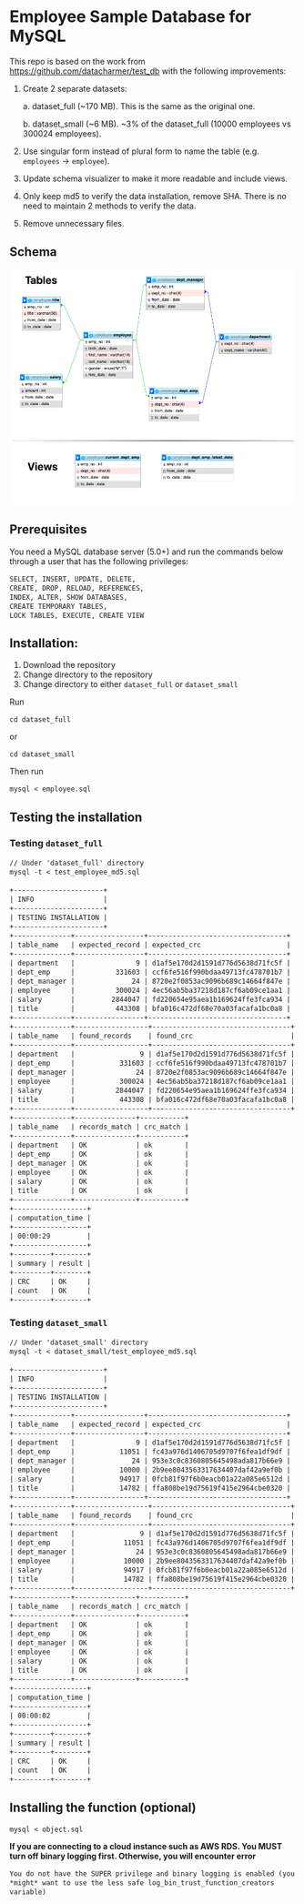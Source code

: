 # Employee Sample Database for MySQL

This repo is based on the work from https://github.com/datacharmer/test_db with the following improvements:

1. Create 2 separate datasets:

   a. dataset_full (~170 MB). This is the same as the original one.

   b. dataset_small (~6 MB). ~3% of the dataset_full (10000 employees vs 300024 employees).

1. Use singular form instead of plural form to name the table (e.g. `employees` -> `employee`).

1. Update schema visualizer to make it more readable and include views.

1. Only keep md5 to verify the data installation, remove SHA. There is no need to maintain 2 methods to verify the data.

1. Remove unnecessary files.

## Schema

![Schema](schema.png)

## Prerequisites

You need a MySQL database server (5.0+) and run the commands below through a
user that has the following privileges:

    SELECT, INSERT, UPDATE, DELETE,
    CREATE, DROP, RELOAD, REFERENCES,
    INDEX, ALTER, SHOW DATABASES,
    CREATE TEMPORARY TABLES,
    LOCK TABLES, EXECUTE, CREATE VIEW

## Installation:

1. Download the repository
2. Change directory to the repository
3. Change directory to either `dataset_full` or `dataset_small`

Run

    cd dataset_full

or

    cd dataset_small

Then run

    mysql < employee.sql

## Testing the installation

### Testing `dataset_full`

    // Under 'dataset_full' directory
    mysql -t < test_employee_md5.sql

    +----------------------+
    | INFO                 |
    +----------------------+
    | TESTING INSTALLATION |
    +----------------------+
    +--------------+-----------------+----------------------------------+
    | table_name   | expected_record | expected_crc                     |
    +--------------+-----------------+----------------------------------+
    | department   |               9 | d1af5e170d2d1591d776d5638d71fc5f |
    | dept_emp     |          331603 | ccf6fe516f990bdaa49713fc478701b7 |
    | dept_manager |              24 | 8720e2f0853ac9096b689c14664f847e |
    | employee     |          300024 | 4ec56ab5ba37218d187cf6ab09ce1aa1 |
    | salary       |         2844047 | fd220654e95aea1b169624ffe3fca934 |
    | title        |          443308 | bfa016c472df68e70a03facafa1bc0a8 |
    +--------------+-----------------+----------------------------------+
    +--------------+------------------+----------------------------------+
    | table_name   | found_records    | found_crc                        |
    +--------------+------------------+----------------------------------+
    | department   |                9 | d1af5e170d2d1591d776d5638d71fc5f |
    | dept_emp     |           331603 | ccf6fe516f990bdaa49713fc478701b7 |
    | dept_manager |               24 | 8720e2f0853ac9096b689c14664f847e |
    | employee     |           300024 | 4ec56ab5ba37218d187cf6ab09ce1aa1 |
    | salary       |          2844047 | fd220654e95aea1b169624ffe3fca934 |
    | title        |           443308 | bfa016c472df68e70a03facafa1bc0a8 |
    +--------------+------------------+----------------------------------+
    +--------------+---------------+-----------+
    | table_name   | records_match | crc_match |
    +--------------+---------------+-----------+
    | department   | OK            | ok        |
    | dept_emp     | OK            | ok        |
    | dept_manager | OK            | ok        |
    | employee     | OK            | ok        |
    | salary       | OK            | ok        |
    | title        | OK            | ok        |
    +--------------+---------------+-----------+
    +------------------+
    | computation_time |
    +------------------+
    | 00:00:29         |
    +------------------+
    +---------+--------+
    | summary | result |
    +---------+--------+
    | CRC     | OK     |
    | count   | OK     |
    +---------+--------+

### Testing `dataset_small`

    // Under 'dataset_small' directory
    mysql -t < dataset_small/test_employee_md5.sql

    +----------------------+
    | INFO                 |
    +----------------------+
    | TESTING INSTALLATION |
    +----------------------+
    +--------------+-----------------+----------------------------------+
    | table_name   | expected_record | expected_crc                     |
    +--------------+-----------------+----------------------------------+
    | department   |               9 | d1af5e170d2d1591d776d5638d71fc5f |
    | dept_emp     |           11051 | fc43a976d1406705d9707f6fea1df9df |
    | dept_manager |              24 | 953e3c0c8360805645498ada817b66e9 |
    | employee     |           10000 | 2b9ee8043563317634407daf42a9ef0b |
    | salary       |           94917 | 0fcb81f97f6b0eacb01a22a085e6512d |
    | title        |           14782 | ffa808be19d75619f415e2964cbe0320 |
    +--------------+-----------------+----------------------------------+
    +--------------+------------------+----------------------------------+
    | table_name   | found_records    | found_crc                        |
    +--------------+------------------+----------------------------------+
    | department   |                9 | d1af5e170d2d1591d776d5638d71fc5f |
    | dept_emp     |            11051 | fc43a976d1406705d9707f6fea1df9df |
    | dept_manager |               24 | 953e3c0c8360805645498ada817b66e9 |
    | employee     |            10000 | 2b9ee8043563317634407daf42a9ef0b |
    | salary       |            94917 | 0fcb81f97f6b0eacb01a22a085e6512d |
    | title        |            14782 | ffa808be19d75619f415e2964cbe0320 |
    +--------------+------------------+----------------------------------+
    +--------------+---------------+-----------+
    | table_name   | records_match | crc_match |
    +--------------+---------------+-----------+
    | department   | OK            | ok        |
    | dept_emp     | OK            | ok        |
    | dept_manager | OK            | ok        |
    | employee     | OK            | ok        |
    | salary       | OK            | ok        |
    | title        | OK            | ok        |
    +--------------+---------------+-----------+
    +------------------+
    | computation_time |
    +------------------+
    | 00:00:02         |
    +------------------+
    +---------+--------+
    | summary | result |
    +---------+--------+
    | CRC     | OK     |
    | count   | OK     |
    +---------+--------+

## Installing the function (optional)

    mysql < object.sql

**If you are connecting to a cloud instance such as AWS RDS. You MUST turn off binary logging first. Otherwise, you will encounter error**

    You do not have the SUPER privilege and binary logging is enabled (you *might* want to use the less safe log_bin_trust_function_creators variable)
